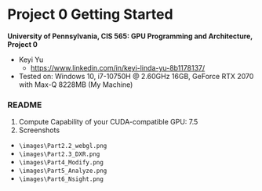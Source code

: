 Project 0 Getting Started
====================

**University of Pennsylvania, CIS 565: GPU Programming and Architecture, Project 0**


* Keyi Yu
  * https://www.linkedin.com/in/keyi-linda-yu-8b1178137/
* Tested on: Windows 10, i7-10750H @ 2.60GHz 16GB, GeForce RTX 2070 with Max-Q 8228MB (My Machine)

### README


1. Compute Capability of your CUDA-compatible GPU: 7.5
2. Screenshots
  * `\images\Part2.2_webgl.png`
  * `\images\Part2.3_DXR.png`
  * `\images\Part4_Modify.png`
  * `\images\Part5_Analyze.png`
  * `\images\Part6_Nsight.png`

